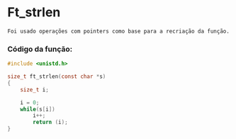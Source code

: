 # Ft_strlen  
    Foi usado operações com pointers como base para a recriação da função.
    
### Código da função:
```c
#include <unistd.h>

size_t ft_strlen(const char *s)
{
    size_t i;

    i = 0;
    while(s[i])
        i++;
        return (i);
}
```